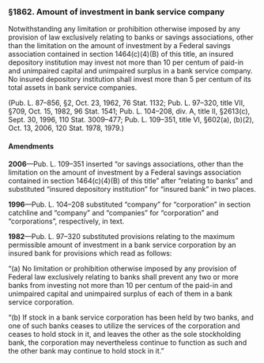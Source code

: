 ### §1862. Amount of investment in bank service company ###

Notwithstanding any limitation or prohibition otherwise imposed by any provision of law exclusively relating to banks or savings associations, other than the limitation on the amount of investment by a Federal savings association contained in section 1464(c)(4)(B) of this title, an insured depository institution may invest not more than 10 per centum of paid-in and unimpaired capital and unimpaired surplus in a bank service company. No insured depository institution shall invest more than 5 per centum of its total assets in bank service companies.

(Pub. L. 87–856, §2, Oct. 23, 1962, 76 Stat. 1132; Pub. L. 97–320, title VII, §709, Oct. 15, 1982, 96 Stat. 1541; Pub. L. 104–208, div. A, title II, §2613(c), Sept. 30, 1996, 110 Stat. 3009–477; Pub. L. 109–351, title VI, §602(a), (b)(2), Oct. 13, 2006, 120 Stat. 1978, 1979.)

#### Amendments ####

**2006**—Pub. L. 109–351 inserted “or savings associations, other than the limitation on the amount of investment by a Federal savings association contained in section 1464(c)(4)(B) of this title” after “relating to banks” and substituted “insured depository institution” for “insured bank” in two places.

**1996**—Pub. L. 104–208 substituted “company” for “corporation” in section catchline and “company” and “companies” for “corporation” and “corporations”, respectively, in text.

**1982**—Pub. L. 97–320 substituted provisions relating to the maximum permissible amount of investment in a bank service corporation by an insured bank for provisions which read as follows:

“(a) No limitation or prohibition otherwise imposed by any provision of Federal law exclusively relating to banks shall prevent any two or more banks from investing not more than 10 per centum of the paid-in and unimpaired capital and unimpaired surplus of each of them in a bank service corporation.

“(b) If stock in a bank service corporation has been held by two banks, and one of such banks ceases to utilize the services of the corporation and ceases to hold stock in it, and leaves the other as the sole stockholding bank, the corporation may nevertheless continue to function as such and the other bank may continue to hold stock in it.”